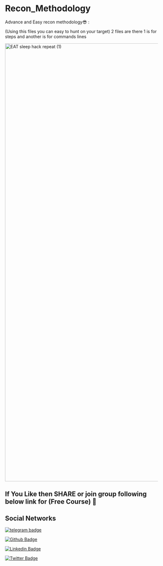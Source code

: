 # Recon_Methodology
Advance and Easy recon methodology😎 :

(Using this files you can easy to hunt on your target) 2 files are there 1 is for steps and another is for commands lines

<img width="1440" alt="EAT sleep hack repeat (1)" src="https://user-images.githubusercontent.com/65278849/185999117-62a08ac2-630f-4873-ab3b-22ae4cf0071a.png">















## If You Like then SHARE or join group following below link for (Free Course) 🥰




## Social Networks

[![telegram badge](https://img.shields.io/badge/@gd_discov3r-30302f?style=for-the-badge&logo=telegram)](https://telegram.me/gd_discov3r)

[![Github Badge](https://img.shields.io/badge/-Github-000?style=flat-square&logo=Github&logoColor=white&link=https://github.com/gd-discov3r)](https://github.com/gd-discov3r)

[![Linkedin Badge](https://img.shields.io/badge/-LinkedIn-blue?style=flat-square&logo=Linkedin&logoColor=white&link=https://www.linkedin.com/in/joas-antonio-dos-santos)](https://www.linkedin.com/in/dharshang)

[![Twitter Badge](https://img.shields.io/badge/Twitter-1DA1F2?style=for-the-badge&logo=twitter&logoColor=white&link=https://twitter.com/C0d3Cr4zy)](https://twitter.com/gd_discov3r)
